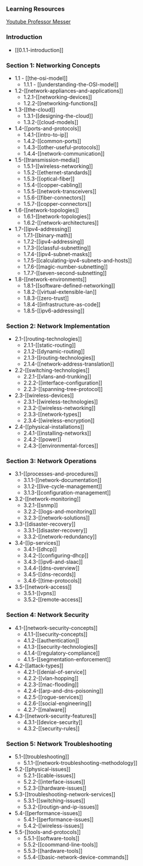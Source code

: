 ### Learning Resources
[Youtube Professor Messer](https://www.professormesser.com/network-plus/n10-009/n10-009-video/n10-009-training-course/)

### Introduction
- [[0.1.1-introduction]]

### Section 1: Networking Concepts
- 1.1 - [[the-osi-model]]
	- 1.1.1 - [[understanding-the-OSI-model]]
- 1.2-[[network-appliances-and-applications]]
	- 1.2.1-[[networking-devices]]
	- 1.2.2-[[networking-functions]]
- 1.3-[[the-cloud]]
	- 1.3.1-[[designing-the-cloud]]
	- 1.3.2-[[cloud-models]]
- 1.4-[[ports-and-protocols]]
	- 1.4.1-[[intro-to-ip]]
	- 1.4.2-[[common-ports]]
	- 1.4.3-[[other-useful-protocols]]
	- 1.4.4-[[network-communication]]
- 1.5-[[transmission-media]]
	- 1.5.1-[[wireless-networking]]
	- 1.5.2-[[ethernet-standards]]
	- 1.5.3-[[optical-fiber]]
	- 1.5.4-[[copper-cabling]]
	- 1.5.5-[[network-transceivers]]
	- 1.5.6-[[fiber-connectors]]
	- 1.5.7-[[copper-connectors]]
- 1.6-[[network-topologies]]
	- 1.6.1-[[network-topologies]]
	- 1.6.2-[[network-architectures]]
- 1.7-[[ipv4-addressing]]
	- 1.7.1-[[binary-math]]
	- 1.7.2-[[ipv4-addressing]]
	- 1.7.3-[[classful-subnetting]]
	- 1.7.4-[[ipv4-subnet-masks]]
	- 1.7.5-[[calculating-ipv4-subnets-and-hosts]]
	- 1.7.6-[[magic-number-subnetting]]
	- 1.7.7-[[seven-second-subnetting]]
- 1.8-[[network-environments]]
	- 1.8.1-[[software-defined-networking]]
	- 1.8.2-[[virtual-extensible-lan]]
	- 1.8.3-[[zero-trust]]
	- 1.8.4-[[infrastructure-as-code]]
	- 1.8.5-[[ipv6-addressing]]

### Section 2: Network Implementation
- 2.1-[[routing-technologies]]
	- 2.1.1-[[static-routing]]
	- 2.1.2-[[dynamic-routing]]
	- 2.1.3-[[routing-technologies]]
	- 2.1.4-[[network-address-translation]]
- 2.2-[[switching-technologies]]
	- 2.2.1-[[vlans-and-trunking]]
	- 2.2.2-[[interface-configuration]]
	- 2.2.3-[[spanning-tree-protocol]]
- 2.3-[[wireless-devices]]
	- 2.3.1-[[wireless-technologies]]
	- 2.3.2-[[wireless-networking]]
	- 2.3.3-[[network-types]]
	- 2.3.4-[[wireless-encryption]]
- 2.4-[[physical-installations]]
	- 2.4.1-[[installing-networks]]
	- 2.4.2-[[power]]
	- 2.4.3-[[environmental-forces]]

### Section 3: Network Operations
- 3.1-[[processes-and-procedures]]
	- 3.1.1-[[network-documentation]]
	- 3.1.2-[[live-cycle-management]]
	- 3.1.3-[[configuration-management]]
- 3.2-[[network-monitoring]]
	- 3.2.1-[[snmp]]
	- 3.2.2-[[logs-and-monitoring]]
	- 3.2.3-[[network-solutions]]
- 3.3-[[disaster-recovery]]
	- 3.3.1-[[disaster-recovery]]
	- 3.3.2-[[network-redundancy]]
- 3.4-[[ip-services]]
	- 3.4.1-[[dhcp]]
	- 3.4.2-[[configuring-dhcp]]
	- 3.4.3-[[ipv6-and-slaac]]
	- 3.4.4-[[dns-overview]]
	- 3.4.5-[[dns-records]]
	- 3.4.6-[[time-protocols]]
- 3.5-[[network-access]]
	- 3.5.1-[[vpns]]
	- 3.5.2-[[remote-access]]

### Section 4: Network Security
- 4.1-[[network-security-concepts]]
	- 4.1.1-[[security-concepts]]
	- 4.1.2-[[authentication]]
	- 4.1.3-[[security-technologies]]
	- 4.1.4-[[regulatory-compliance]]
	- 4.1.5-[[segmentation-enforcement]]
- 4.2-[[attack-types]]
	- 4.2.1-[[denial-of-service]]
	- 4.2.2-[[vlan-hopping]]
	- 4.2.3-[[mac-flooding]]
	- 4.2.4-[[arp-and-dns-poisoning]]
	- 4.2.5-[[rogue-services]]
	- 4.2.6-[[social-engineering]]
	- 4.2.7-[[malware]]
- 4.3-[[network-security-features]]
	- 4.3.1-[[device-security]]
	- 4.3.2-[[security-rules]]

### Section 5: Network Troubleshooting
- 5.1-[[troubleshooting]]
	- 5.1.1-[[network-troubleshooting-methodology]]
- 5.2-[[physical-issues]]
	- 5.2.1-[[cable-issues]]
	- 5.2.2-[[interface-issues]]
	- 5.2.3-[[hardware-issues]]
- 5.3-[[troubleshooting-network-services]]
	- 5.3.1-[[switching-issues]]
	- 5.3.2-[[routign-and-ip-issues]]
- 5.4-[[performance-issues]]
	- 5.4.1-[[performance-issues]]
	- 5.4.2-[[wireless-issues]]
- 5.5-[[tools-and-protocols]]
	- 5.5.1-[[software-tools]]
	- 5.5.2-[[coommand-line-tools]]
	- 5.5.3-[[hardware-tools]]
	- 5.5.4-[[basic-network-device-commands]]